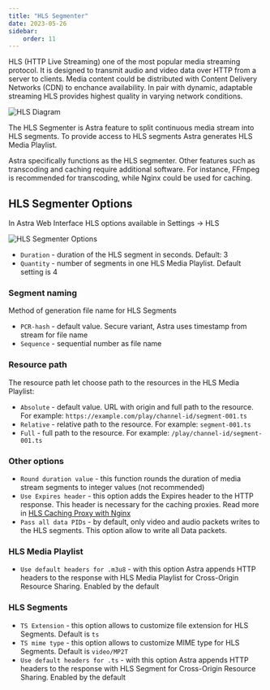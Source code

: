 ```yaml
---
title: "HLS Segmenter"
date: 2023-05-26
sidebar:
    order: 11
---
```


HLS (HTTP Live Streaming) one of the most popular media streaming protocol. It is designed to transmit audio and video data over HTTP from a server to clients. Media content could be distributed with Content Delivery Networks (CDN) to enchance availability. In pair with dynamic, adaptable streaming HLS provides highest quality in varying network conditions.

![HLS Diagram](https://cdn.cesbo.com/help/astra/delivery/http-hls/hls-segmenter/diagram.svg)

The HLS Segmenter is Astra feature to split continuous media stream into HLS segments. To provide access to HLS segments Astra generates HLS Media Playlist.

Astra specifically functions as the HLS segmenter. Other features such as transcoding and caching require additional software. For instance, FFmpeg is recommended for transcoding, while Nginx could be used for caching.

## HLS Segmenter Options

In Astra Web Interface HLS options available in Settings -> HLS

![HLS Segmenter Options](https://cdn.cesbo.com/help/astra/delivery/http-hls/hls-segmenter/options.png)

- `Duration` - duration of the HLS segment in seconds. Default: 3
- `Quantity` - number of segments in one HLS Media Playlist. Default setting is 4

### Segment naming

Method of generation file name for HLS Segments

- `PCR-hash` - default value. Secure variant, Astra uses timestamp from stream for file name
- `Sequence` - sequential number as file name

### Resource path

The resource path let choose path to the resources in the HLS Media Playlist:

- `Absolute` - default value. URL with origin and full path to the resource. For example: `https://example.com/play/channel-id/segment-001.ts`
- `Relative` - relative path to the resource. For example: `segment-001.ts`
- `Full` - full path to the resource. For example: `/play/channel-id/segment-001.ts`

### Other options

- `Round duration value` - this function rounds the duration of media stream segments to integer values (not recommended)
- `Use Expires header` - this option adds the Expires header to the HTTP response. This header is necessary for the caching proxies. Read more in [HLS Caching Proxy with Nginx](../../../misc/tools-and-utilities/network/hls-caching-proxy-with-nginx)
- `Pass all data PIDs` - by default, only video and audio packets writes to the HLS segments. This option allow to write all Data packets.

### HLS Media Playlist

- `Use default headers for .m3u8` - with this option Astra appends HTTP headers to the response with HLS Media Playlist for Cross-Origin Resource Sharing. Enabled by the default

### HLS Segments

- `TS Extension` - this option allows to customize file extension for HLS Segments. Default is `ts`
- `TS mime type` - this option allows to customize MIME type for HLS Segments. Default is `video/MP2T`
- `Use default headers for .ts` - with this option Astra appends HTTP headers to the response with HLS Segment for Cross-Origin Resource Sharing. Enabled by the default
